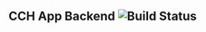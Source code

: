 ## CCH App Backend ![Build Status](https://github.com/jackcase04/cch-app-backend/actions/workflows/deploy.yml/badge.svg)
